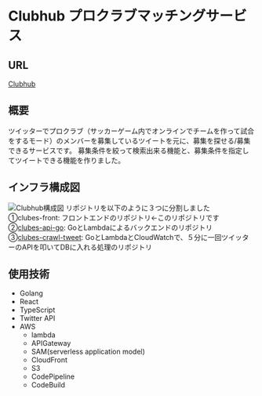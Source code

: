 # Clubhub  プロクラブマッチングサービス

## URL
[Clubhub](https://clubhub.ga/)

## 概要
ツイッターでプロクラブ（サッカーゲーム内でオンラインでチームを作って試合をするモード）のメンバーを募集しているツイートを元に、募集を探せる/募集できるサービスです。
募集条件を絞って検索出来る機能と、募集条件を指定してツイートできる機能を作りました。

## インフラ構成図
![Clubhub構成図](https://user-images.githubusercontent.com/43578455/98728555-04c9a300-23dd-11eb-93b6-49ee900b51fe.jpg)
リポジトリを以下のように３つに分割しました  
①clubes-front: フロントエンドのリポジトリ←このリポジトリです  
②[clubes-api-go](https://github.com/Masamichi-Iimori/clubes-api-lambda): GoとLambdaによるバックエンドのリポジトリ  
③[clubes-crawl-tweet](https://github.com/Masamichi-Iimori/clubes-crawl-tweet): GoとLambdaとCloudWatchで、５分に一回ツイッターのAPIを叩いてDBに入れる処理のリポジトリ  

## 使用技術
- Golang
- React
- TypeScript
- Twitter API
- AWS
  - lambda
  - APIGateway
  - SAM(serverless application model)
  - CloudFront
  - S3
  - CodePipeline
  - CodeBuild
